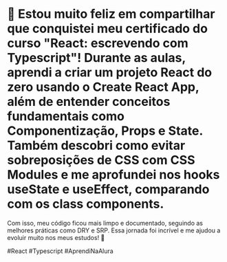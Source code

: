 # 🎉 Estou muito feliz em compartilhar que conquistei meu certificado do curso "React: escrevendo com Typescript"! Durante as aulas, aprendi a criar um projeto React do zero usando o Create React App, além de entender conceitos fundamentais como Componentização, Props e State. Também descobri como evitar sobreposições de CSS com CSS Modules e me aprofundei nos hooks useState e useEffect, comparando com os class components. 

Com isso, meu código ficou mais limpo e documentado, seguindo as melhores práticas como DRY e SRP. Essa jornada foi incrível e me ajudou a evoluir muito nos meus estudos! 🚀

#React #Typescript #AprendiNaAlura
